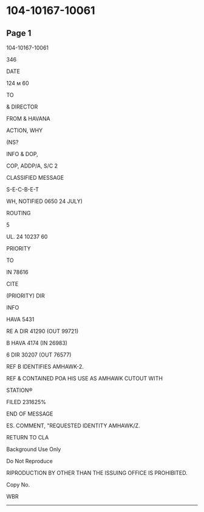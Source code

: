 # 104-10167-10061

## Page 1

104-10167-10061

346

DATE

124 м 60

TO

& DIRECTOR

FROM & HAVANA

ACTION, WHY

(NS?

INFO & DOP,

COP, ADDP/A, S/C 2

CLASSIFIED MESSAGE

S-E-C-B-E-T

WH, NOTIFIED 0650 24 JULY)

ROUTING

5

UL. 24 10237 60

PRIORITY

TO

IN 78616

CITE

(PRIORITY) DIR

INFO

HAVA 5431

RE A DIR 41290 (OUT 99721)

B HAVA 4174 (IN 26983)

6 DIR 30207 (OUT 76577)

REF B IDENTIFIES AMHAWK-2.

REF & CONTAINED POA HIS USE AS AMHAWK CUTOUT WITH

STATION®

FILED 231625%

END OF MESSAGE

ES. COMMENT, "REQUESTED IDENTITY AMHAWK/Z.

RETURN TO CLA

Background Use Only

Do Not Reproduce

RIPRODUCTION BY OTHER THAN THE ISSUING OFFICE IS PROHIBITED.

Copy No.

WBR

---

